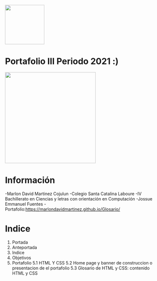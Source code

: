 
<img width="130px" 
 src="https://lh3.googleusercontent.com/n7XTuWm6mGfg35Que3HHOn4Qicuzwq1qSUp1_MjV7yZbuMy_1sU0VTsXKdfiP2zymMdncMKj_MGVycI=w1903-h937">

# Portafolio III Periodo 2021 :)

<img width="300px" src="https://images.unsplash.com/photo-1563019589-7e7db5152430?ixlib=rb-1.2.1&ixid=MnwxMjA3fDB8MHxwaG90by1wYWdlfHx8fGVufDB8fHx8&auto=format&fit=crop&w=1050&q=80">

# Información
-Marlon David Martinez Cojulun
-Colegio Santa Catalina Laboure
-IV Bachillerato en Ciencias y letras con orientación en Computación
-Jossue Emmanuel Fuentes
-Portafolio:https://marlondavidmartinez.github.io/Glosario/

# Indice
1. Portada
2. Anteportada
3. Indice
4. Objetivos
5. Portafolio
5.1 HTML Y CSS
5.2 Home page y banner de construccion o presentacion de el portafolio
5.3 Glosario de HTML y CSS: contenido HTML y CSS
